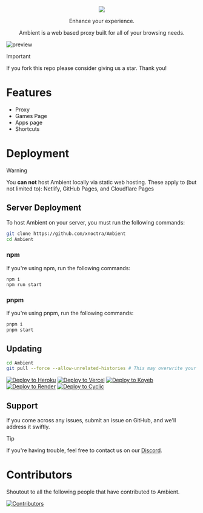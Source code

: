 <div align="center">
  <img src="https://i.ibb.co/dspWJqwc/image-29.png" />
  <p>Enhance your experience.</p>
  <p>Ambient is a web based proxy built for all of your browsing needs.</p>
</div>

![preview](https://i.ibb.co/xtNW3r2s/Screenshot-2025-03-28-10-37-09-AM.png)

> [!IMPORTANT]
> If you fork this repo please consider giving us a star. Thank you!

# Features
- Proxy
- Games Page
- Apps page
- Shortcuts

# Deployment
> [!WARNING]
> You __**can not**__ host Ambient locally via static web hosting.
> These apply to (but not limited to): Netlify, GitHub Pages, and Cloudflare Pages

## Server Deployment
To host Ambient on your server, you must run the following commands:

```bash
git clone https://github.com/xnoctra/Ambient
cd Ambient
```

### npm
If you're using npm, run the following commands:
```
npm i
npm run start
```

### pnpm
If you're using pnpm, run the following commands:
```bash
pnpm i
pnpm start
```

## Updating

```bash
cd Ambient
git pull --force --allow-unrelated-histories # This may overwrite your local changes 
```

[![Deploy to Heroku](https://binbashbanana.github.io/deploy-buttons/buttons/remade/heroku.svg)](https://heroku.com/deploy/?template=https://github.com/gustambolopez/elitegames)
[![Deploy to Vercel](https://binbashbanana.github.io/deploy-buttons/buttons/remade/vercel.svg)](https://vercel.com/new/clone?repository-url=https://github.com/gustambolopez/elitegames)
[![Deploy to Koyeb](https://binbashbanana.github.io/deploy-buttons/buttons/remade/koyeb.svg)](https://app.koyeb.com/deploy?type=git&repository=github.com/gustambolopez/elitegames)
[![Deploy to Render](https://binbashbanana.github.io/deploy-buttons/buttons/remade/render.svg)](https://render.com/deploy?repo=https://github.com/gustambolopez/elitegames)
[![Deploy to Cyclic](https://binbashbanana.github.io/deploy-buttons/buttons/remade/cyclic.svg)](https://app.cyclic.sh/api/app/deploy/gustambolopez/elitegames)

## Support
If you come across any issues, submit an issue on GitHub, and we'll address it swiftly. 

> [!TIP]
> If you're having trouble, feel free to contact us on our [Discord](https://discord.gg/5hETqnGc3e).

# Contributors
Shoutout to all the following people that have contributed to Ambient.

[![Contributors](https://contrib.rocks/image?repo=xnoctra/ambient)](https://github.com/xnoctra/ambient/graphs/contributors)
